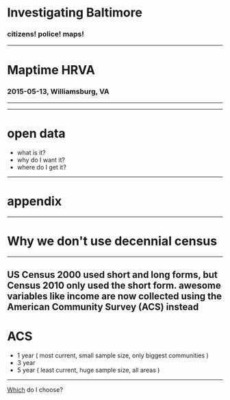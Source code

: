 # Investigating Baltimore
### citizens! police! maps!
---
# Maptime HRVA
### 2015-05-13, Williamsburg, VA
---


---
# open data

* what is it?
* why do I want it?
* where do I get it?






---
# appendix
---
# Why we don't use decennial census
---
US Census 2000 used short and long forms, but Census 2010 only used the short form.
awesome variables like income are now collected using the American Community Survey (ACS) instead
---
# ACS

* 1 year ( most current, small sample size, only biggest communities )
* 3 year 
* 5 year ( least current, huge sample size, all areas )
---
[Which](http://www.census.gov/acs/www/guidance_for_data_users/estimates/) do I choose?
